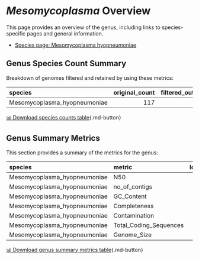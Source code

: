 # *Mesomycoplasma* Overview
This page provides an overview of the genus, including links to species-specific pages and general information.

- [Species page: Mesomycoplasma hyopneumoniae](Mesomycoplasma_hyopneumoniae/index.md)
## Genus Species Count Summary
Breakdown of genomes filtered and retained by using these metrics:

| species                      |   original_count |   filtered_out_count |   final_count |
|:-----------------------------|-----------------:|---------------------:|--------------:|
| Mesomycoplasma_hyopneumoniae |              117 |                    4 |           113 |


[📊 Download species counts table](species_counts.csv){.md-button}
## Genus Summary Metrics
This section provides a summary of the metrics for the genus:

| species                      | metric                 |   lower_bounds |   upper_bounds |
|:-----------------------------|:-----------------------|---------------:|---------------:|
| Mesomycoplasma_hyopneumoniae | N50                    |          40000 |        nan     |
| Mesomycoplasma_hyopneumoniae | no_of_contigs          |            nan |        100     |
| Mesomycoplasma_hyopneumoniae | GC_Content             |             28 |         29     |
| Mesomycoplasma_hyopneumoniae | Completeness           |             95 |        nan     |
| Mesomycoplasma_hyopneumoniae | Contamination          |            nan |          3     |
| Mesomycoplasma_hyopneumoniae | Total_Coding_Sequences |            600 |        800     |
| Mesomycoplasma_hyopneumoniae | Genome_Size            |         800000 |          1e+06 |


[📊 Download genus summary metrics table](genus_summary_metrics.csv){.md-button}
